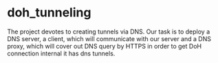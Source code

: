 # doh_tunneling

The project devotes to creating tunnels via DNS. Our task is to deploy a DNS server, a client, which will communicate with our server and a DNS proxy, which will cover out DNS query by HTTPS in order to get DoH connection internal it has dns tunnels.
